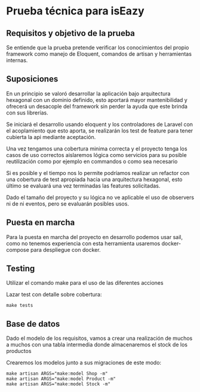 # Prueba técnica para isEazy

## Requisitos y objetivo de la prueba

Se entiende que la prueba pretende verificar los conocimientos del propio
framework como manejo de Eloquent, comandos de artisan y herramientas
internas.

## Suposiciones

En un principio se valoró desarrollar la aplicación bajo arquitectura hexagonal
con un dominio definido, esto aportará mayor mantenibilidad y ofrecerá un
desacople del framework sin perder la ayuda que este brinda con sus librerías.

Se iniciará el desarrollo usando eloquent y los controladores de Laravel con el 
acoplamiento que esto aporta, se realizarán los test de feature para tener cubierta
la api mediante aceptación. 

Una vez tengamos una cobertura minima correcta y el proyecto tenga los casos de 
uso correctos aislaremos lógica como servicios para su posible reutilización como
por ejemplo en commandos o como sea necesario

Si es posible y el tiempo nos lo permite podríamos realizar un refactor con una
cobertura de test apropiada hacia una arquitectura hexagonal, esto último se evaluará
una vez terminadas las features solicitadas.

Dado el tamaño del proyecto y su lógica no ve aplicable el uso de observers ni de ni 
eventos, pero se evaluarán posibles usos. 

## Puesta en marcha

Para la puesta en marcha del proyecto en desarrollo podemos usar sail, como no 
tenemos experiencia con esta herramienta usaremos docker-compose para despliegue
con docker.

## Testing

Utilizar el comando make para el uso de las diferentes acciones

Lazar test con detalle sobre cobertura:
```shell
make tests
```

## Base de datos

Dado el modelo de los requisitos, vamos a crear una realización de muchos a 
muchos con una tabla intermedia donde almacenaremos el stock de los productos

Crearemos los modelos junto a sus migraciones de este modo:
```shell
make artisan ARGS="make:model Shop -m" 
make artisan ARGS="make:model Product -m" 
make artisan ARGS="make:model Stock -m" 
```
